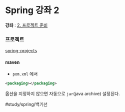 # Spring  강좌 2
**강좌** : [2. 프로젝트 준비](https://youtu.be/TMFW3F5hJ9o)

### 프로젝트
[spring-projects](https://github.com/spring)
#### maven
* `pom.xml` 에서
```xml
<packaging></packaging>
```
옵션을 지정하지 않으면 자동으로 `jar`(java archive) 설정된다.

#study/spring/백기선